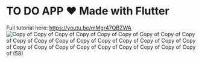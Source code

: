 # TO DO APP ❤️ Made with Flutter

Full tutorial here: https://youtu.be/mMgr47QBZWA
![Copy of Copy of Copy of Copy of Copy of Copy of Copy of Copy of Copy of Copy of Copy of Copy of Copy of Copy of Copy of Copy of Copy of Copy of Copy of Copy of Copy of Copy of Copy of Copy of Copy of Copy of Copy of  (58)](https://github.com/axndmathias/flutter_todo_hive/assets/8337562/06911671-3fee-43cc-8370-52ccd293c6a5)
